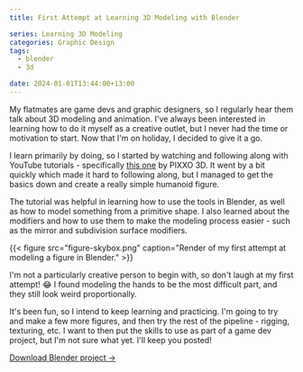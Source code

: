 ```yaml
---
title: First Attempt at Learning 3D Modeling with Blender

series: Learning 3D Modeling
categories: Graphic Design
tags:
  - blender
  - 3d

date: 2024-01-01T13:44:00+13:00
---
```


My flatmates are game devs and graphic designers, so I regularly hear them talk about 3D modeling and animation. I've always been interested in learning how to do it myself as a creative outlet, but I never had the time or motivation to start. Now that I'm on holiday, I decided to give it a go.

I learn primarily by doing, so I started by watching and following along with YouTube tutorials - specifically [this one](https://www.youtube.com/watch?v=9xAumJRKV6A) by PIXXO 3D. It went by a bit quickly which made it hard to following along, but I managed to get the basics down and create a really simple humanoid figure.

The tutorial was helpful in learning how to use the tools in Blender, as well as how to model something from a primitive shape. I also learned about the modifiers and how to use them to make the modeling process easier - such as the mirror and subdivision surface modifiers.

{{< figure src="figure-skybox.png" caption="Render of my first attempt at modeling a figure in Blender." >}}

I'm not a particularly creative person to begin with, so don't laugh at my first attempt! 😂 I found modeling the hands to be the most difficult part, and they still look weird proportionally.

It's been fun, so I intend to keep learning and practicing. I'm going to try and make a few more figures, and then try the rest of the pipeline - rigging, texturing, etc. I want to then put the skills to use as part of a game dev project, but I'm not sure what yet. I'll keep you posted!

[Download Blender project &rarr;](figure.blend)
